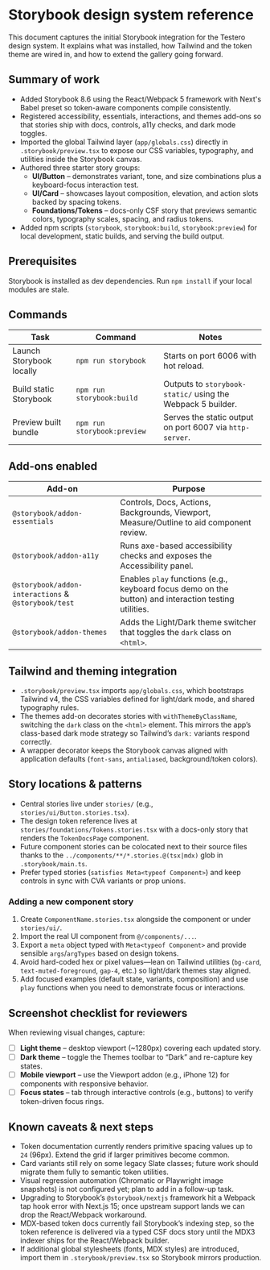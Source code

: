 # Storybook design system reference

This document captures the initial Storybook integration for the Testero design system. It explains what was installed, how Tailwind and the token theme are wired in, and how to extend the gallery going forward.

## Summary of work

- Added Storybook 8.6 using the React/Webpack 5 framework with Next's Babel preset so token-aware components compile consistently.
- Registered accessibility, essentials, interactions, and themes add-ons so that stories ship with docs, controls, a11y checks, and dark mode toggles.
- Imported the global Tailwind layer (`app/globals.css`) directly in `.storybook/preview.tsx` to expose our CSS variables, typography, and utilities inside the Storybook canvas.
- Authored three starter story groups:
  - **UI/Button** – demonstrates variant, tone, and size combinations plus a keyboard-focus interaction test.
  - **UI/Card** – showcases layout composition, elevation, and action slots backed by spacing tokens.
  - **Foundations/Tokens** – docs-only CSF story that previews semantic colors, typography scales, spacing, and radius tokens.
- Added npm scripts (`storybook`, `storybook:build`, `storybook:preview`) for local development, static builds, and serving the build output.

## Prerequisites

Storybook is installed as dev dependencies. Run `npm install` if your local modules are stale.

## Commands

| Task | Command | Notes |
| --- | --- | --- |
| Launch Storybook locally | `npm run storybook` | Starts on port 6006 with hot reload. |
| Build static Storybook | `npm run storybook:build` | Outputs to `storybook-static/` using the Webpack 5 builder. |
| Preview built bundle | `npm run storybook:preview` | Serves the static output on port 6007 via `http-server`. |

## Add-ons enabled

| Add-on | Purpose |
| --- | --- |
| `@storybook/addon-essentials` | Controls, Docs, Actions, Backgrounds, Viewport, Measure/Outline to aid component review. |
| `@storybook/addon-a11y` | Runs axe-based accessibility checks and exposes the Accessibility panel. |
| `@storybook/addon-interactions` & `@storybook/test` | Enables `play` functions (e.g., keyboard focus demo on the button) and interaction testing utilities. |
| `@storybook/addon-themes` | Adds the Light/Dark theme switcher that toggles the `dark` class on `<html>`. |

## Tailwind and theming integration

- `.storybook/preview.tsx` imports `app/globals.css`, which bootstraps Tailwind v4, the CSS variables defined for light/dark mode, and shared typography rules.
- The themes add-on decorates stories with `withThemeByClassName`, switching the `dark` class on the `<html>` element. This mirrors the app’s class-based dark mode strategy so Tailwind’s `dark:` variants respond correctly.
- A wrapper decorator keeps the Storybook canvas aligned with application defaults (`font-sans`, `antialiased`, background/token colors).

## Story locations & patterns

- Central stories live under `stories/` (e.g., `stories/ui/Button.stories.tsx`).
- The design token reference lives at `stories/foundations/Tokens.stories.tsx` with a docs-only story that renders the `TokenDocsPage` component.
- Future component stories can be colocated next to their source files thanks to the `../components/**/*.stories.@(tsx|mdx)` glob in `.storybook/main.ts`.
- Prefer typed stories (`satisfies Meta<typeof Component>`) and keep controls in sync with CVA variants or prop unions.

### Adding a new component story

1. Create `ComponentName.stories.tsx` alongside the component or under `stories/ui/`.
2. Import the real UI component from `@/components/...`.
3. Export a `meta` object typed with `Meta<typeof Component>` and provide sensible `args`/`argTypes` based on design tokens.
4. Avoid hard-coded hex or pixel values—lean on Tailwind utilities (`bg-card`, `text-muted-foreground`, `gap-4`, etc.) so light/dark themes stay aligned.
5. Add focused examples (default state, variants, composition) and use `play` functions when you need to demonstrate focus or interactions.

## Screenshot checklist for reviewers

When reviewing visual changes, capture:

- [ ] **Light theme** – desktop viewport (~1280px) covering each updated story.
- [ ] **Dark theme** – toggle the Themes toolbar to “Dark” and re-capture key states.
- [ ] **Mobile viewport** – use the Viewport addon (e.g., iPhone 12) for components with responsive behavior.
- [ ] **Focus states** – tab through interactive controls (e.g., buttons) to verify token-driven focus rings.

## Known caveats & next steps

- Token documentation currently renders primitive spacing values up to `24` (96px). Extend the grid if larger primitives become common.
- Card variants still rely on some legacy Slate classes; future work should migrate them fully to semantic token utilities.
- Visual regression automation (Chromatic or Playwright image snapshots) is not configured yet; plan to add in a follow-up task.
- Upgrading to Storybook’s `@storybook/nextjs` framework hit a Webpack tap hook error with Next.js 15; once upstream support lands we can drop the React/Webpack workaround.
- MDX-based token docs currently fail Storybook’s indexing step, so the token reference is delivered via a typed CSF docs story until the MDX3 indexer ships for the React/Webpack builder.
- If additional global stylesheets (fonts, MDX styles) are introduced, import them in `.storybook/preview.tsx` so Storybook mirrors production.
